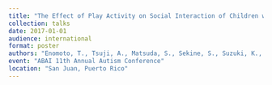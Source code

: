 ```yaml
---
title: "The Effect of Play Activity on Social Interaction of Children with Autism Spectrum Disorder: Quantifying with Motion Capture System"
collection: talks
date: 2017-01-01
audience: international
format: poster
authors: "Enomoto, T., Tsuji, A., Matsuda, S., Sekine, S., Suzuki, K., & Yamamoto, J."
event: "ABAI 11th Annual Autism Conference"
location: "San Juan, Puerto Rico"
---
```

